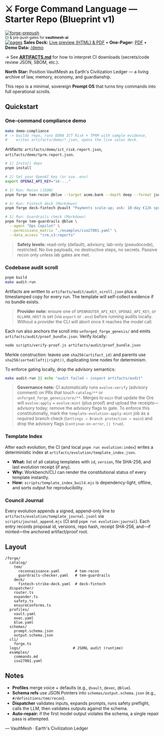 # ⚔️ Forge Command Language — Starter Repo (Blueprint v1)

[![forge-prepush](https://github.com/VaultSovereign/vaultmesh-ai/actions/workflows/ci.yml/badge.svg)](https://github.com/VaultSovereign/vaultmesh-ai/actions/workflows/ci.yml)
<br><sub>CI & pre-push gates for <strong>vaultmesh-ai</strong></sub>
<br>
[![pages](https://github.com/VaultSovereign/vaultmesh-ai/actions/workflows/pages.yml/badge.svg)](https://github.com/VaultSovereign/vaultmesh-ai/actions/workflows/pages.yml)
<strong>Sales Deck:</strong> <a href="https://VaultSovereign.github.io/vaultmesh-ai/">Live preview (HTML) & PDF</a>
 • <strong>One-Pager:</strong> <a href="https://VaultSovereign.github.io/vaultmesh-ai/one-pager.pdf">PDF</a>
 • <strong>Demo Data:</strong> <a href="https://VaultSovereign.github.io/vaultmesh-ai/demo/">/demo</a>

→ See **[ARTIFACTS.md](./ARTIFACTS.md)** for how to interpret CI downloads (secrets/code review JSON, SBOM, etc.).

**North Star:** Position VaultMesh as Earth's Civilization Ledger — a living archive of law, memory, economy, and guardianship.

This repo is a minimal, sovereign **Prompt OS** that turns tiny commands into full operational scrolls.

## Quickstart

### One-command compliance demo
```bash
make demo-compliance
# -> builds repo, runs DORA ICT Risk + TPRM with sample evidence,
#    writes artifacts/demo/*.json, opens the live sales deck.
```
Artifacts: `artifacts/demo/ict_risk.report.json`, `artifacts/demo/tprm.report.json`.

```bash
# 1) Install deps
pnpm install

# 2) Set your OpenAI key (or use .env)
export OPENAI_API_KEY="sk-..."

# 3) Run: Recon (JSON)
pnpm forge tem-recon @blue --target acme.bank --depth deep --format json

# 4) Run: Fintech deck (Markdown)
pnpm forge deck-fintech @vault "Payments scale-up; ask: 10-day €12k sprint + €15–25k retainer"

# 5) Run: Guardrails check (Markdown)
pnpm forge tem-guardrails @blue \
  --agent "Ops Copilot" \
  --permissions_matrix "./examples/iso27001.yaml" \
  --data_access "crm,s3:reports"
```

> **Safety levels:** read-only (default), advisory, lab-only (pseudocode), restricted.
> No live payloads, no destructive steps, no secrets. Passive recon only unless lab gates are met.

### Codebase audit scroll

```bash
pnpm build
make audit-run
```

Artifacts are written to `artifacts/audit/audit_scroll.json` plus a timestamped copy for every run. The template will self-collect evidence if no bundle exists.

> **Provider note:** ensure one of `OPENROUTER_API_KEY`, `OPENAI_API_KEY`, or `OLLAMA_HOST` is set (via `export` or `.env`) before running audits locally. Without a provider the CLI will abort once it reaches the model call.

Each run also anchors the scroll into `unforged_forge_genesis/` and emits `artifacts/audit/proof_bundle.json`. Verify locally:

```bash
node scripts/verify-proof.js artifacts/audit/proof_bundle.json
```

Merkle construction: leaves use `sha256(artifact_id)` and parents use `sha256(sorted(left||right))`, duplicating lone nodes for determinism.

To enforce gating locally, drop the advisory semantics:

```bash
make audit-run || echo "audit failed — inspect artifacts/audit"
```

> **Governance note:** CI automatically runs `evolve:verify` (advisory comment) on PRs that touch `catalog/**` or `unforged_forge_genesis/ore/**`. Merges to `main` that update the Ore will `evolve:apply` + `evolve:mint` (plus proof) and upload the receipts—advisory today; remove the advisory flags to gate.
> To enforce this constitutionally, mark the `template-evolution-apply-mint` job as a required branch check (`Settings → Branch protection → main`) and drop the advisory flags (`continue-on-error`, `|| true`).

### Template Index
After each evolution, the CI (and local `pnpm run evolution:index`) writes a deterministic index at `artifacts/evolution/template_index.json`.

- **What:** list of all catalog templates with `id`, `version`, file SHA-256, and last evolution receipt (if any).
- **Why:** Workbench/CLI can render the constitutional status of every template instantly.
- **How:** `scripts/template_index_build.mjs` is dependency-light, offline, and sorts output for reproducibility.

### Council Journal
Every evolution appends a signed, append-only line to `artifacts/evolution/template_journal.jsonl` via `scripts/journal_append.mjs` (CI and `pnpm run evolution:journal`). Each entry records proposal id, versions, repo hash, receipt SHA-256, and—if minted—the anchored artifact/proof root.

## Layout

```
/forge/
  catalog/
    tem/
      reconnaissance.yaml       # tem-recon
      guardrails-checker.yaml   # tem-guardrails
    deck/
      fintech-strike-deck.yaml  # deck-fintech
  dispatcher/
    router.ts
    expander.ts
    safety.ts
    ensureConforms.ts
  profiles/
    vault.yaml
    exec.yaml
    blue.yaml
  schemas/
    prompt.schema.json
    output.schema.json
  cli/
    forge.ts
  logs/                        # JSONL audit (runtime)
  examples/
    commands.md
    iso27001.yaml
```

## Notes

- **Profiles** merge voice + defaults (e.g., `@vault`, `@exec`, `@blue`).
- **Schema refs** use JSON Pointers into `schemas/output.schema.json` (e.g., `#/definitions/tem/recon`).
- **Dispatcher** validates inputs, expands prompts, runs safety preflight, calls the LLM, then validates outputs against the schema.
- **Auto-repair:** if the first model output violates the schema, a single repair pass is attempted.

— VaultMesh · Earth's Civilization Ledger
